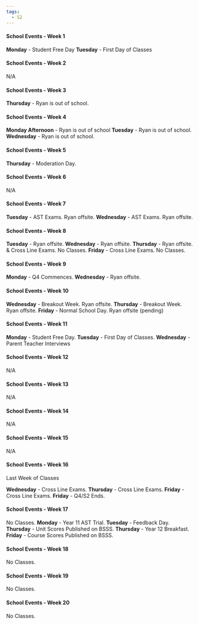```yaml
---
tags:
  - S2
---
```

#### School Events - Week 1
**Monday** - Student Free Day
**Tuesday** - First Day of Classes

#### School Events - Week 2

N/A

#### School Events - Week 3
**Thursday** - Ryan is out of school.

#### School Events - Week 4
**Monday Afternoon** - Ryan is out of school 
**Tuesday** - Ryan is out of school.
**Wednesday** - Ryan is out of school.

#### School Events - Week 5
**Thursday** - Moderation Day.

#### School Events - Week 6
N/A

#### School Events - Week 7
**Tuesday** - AST Exams. Ryan offsite.
**Wednesday** - AST Exams. Ryan offsite.

#### School Events - Week 8
**Tuesday** - Ryan offsite.
**Wednesday** - Ryan offsite.
**Thursday** - Ryan offsite. & Cross Line Exams. No Classes.
**Friday** - Cross Line Exams. No Classes.

#### School Events - Week 9
**Monday** - Q4 Commences.
**Wednesday** - Ryan offsite.

#### School Events - Week 10

**Wednesday** - Breakout Week. Ryan offsite.
**Thursday** - Breakout Week. Ryan offsite.
**Friday** - Normal School Day. Ryan offsite (pending)

#### School Events - Week 11
**Monday** - Student Free Day.
**Tuesday** - First Day of Classes.
**Wednesday** - Parent Teacher Interviews

#### School Events - Week 12
N/A

#### School Events - Week 13
N/A

#### School Events - Week 14
N/A

#### School Events - Week 15
N/A

#### School Events - Week 16
Last Week of Classes

**Wednesday** - Cross Line Exams.
**Thursday** - Cross Line Exams.
**Friday** - Cross Line Exams.
**Friday** - Q4/S2 Ends.

#### School Events - Week 17
No Classes.
**Monday** - Year 11 AST Trial.
**Tuesday** - Feedback Day.
**Thursday** - Unit Scores Published on BSSS.
**Thursday** - Year 12 Breakfast.
**Friday** - Course Scores Published on BSSS.

#### School Events - Week 18
No Classes.

#### School Events - Week 19
No Classes.

#### School Events - Week 20
No Classes.
